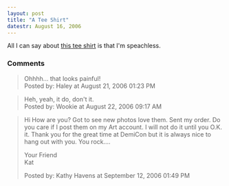 ```yaml
---
layout: post
title: "A Tee Shirt"
datestr: August 16, 2006
---
```


All I can say about <a href="http://store.cottonfactory.com/tee-0375.html" title="I Bend My Wookie">this tee shirt</a> is that I'm speachless.

### Comments

<blockquote>
Ohhhh... that looks painful!
<div class="post-meta">Posted by: Haley at August 21, 2006 01:23 PM</div> </blockquote>
<blockquote>
Heh, yeah, it do, don't it.
<div class="post-meta">Posted by: Wookie at August 22, 2006 09:17 AM</div> </blockquote>
<blockquote>
Hi How are you? Got to see new photos love them. Sent my order. Do you care if I post them on my Art account. I will not do it until you O.K. it. Thank you for the great time at DemiCon but it is always nice to hang out with you. You rock.... 

 Your Friend<br />
Kat
<div class="post-meta">Posted by: Kathy Havens at September 12, 2006 01:49 PM</div> </blockquote>

